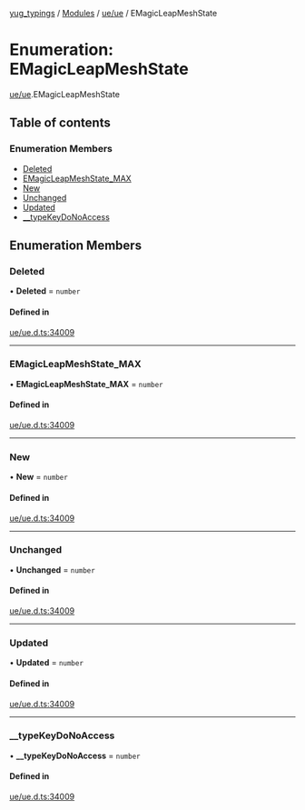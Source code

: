 [yug_typings](../README.md) / [Modules](../modules.md) / [ue/ue](../modules/ue_ue.md) / EMagicLeapMeshState

# Enumeration: EMagicLeapMeshState

[ue/ue](../modules/ue_ue.md).EMagicLeapMeshState

## Table of contents

### Enumeration Members

- [Deleted](ue_ue.EMagicLeapMeshState.md#deleted)
- [EMagicLeapMeshState\_MAX](ue_ue.EMagicLeapMeshState.md#emagicleapmeshstate_max)
- [New](ue_ue.EMagicLeapMeshState.md#new)
- [Unchanged](ue_ue.EMagicLeapMeshState.md#unchanged)
- [Updated](ue_ue.EMagicLeapMeshState.md#updated)
- [\_\_typeKeyDoNoAccess](ue_ue.EMagicLeapMeshState.md#__typekeydonoaccess)

## Enumeration Members

### Deleted

• **Deleted** = `number`

#### Defined in

[ue/ue.d.ts:34009](https://github.com/YugMetaverse/yug_typings/blob/b7d9b19/ue/ue.d.ts#L34009)

___

### EMagicLeapMeshState\_MAX

• **EMagicLeapMeshState\_MAX** = `number`

#### Defined in

[ue/ue.d.ts:34009](https://github.com/YugMetaverse/yug_typings/blob/b7d9b19/ue/ue.d.ts#L34009)

___

### New

• **New** = `number`

#### Defined in

[ue/ue.d.ts:34009](https://github.com/YugMetaverse/yug_typings/blob/b7d9b19/ue/ue.d.ts#L34009)

___

### Unchanged

• **Unchanged** = `number`

#### Defined in

[ue/ue.d.ts:34009](https://github.com/YugMetaverse/yug_typings/blob/b7d9b19/ue/ue.d.ts#L34009)

___

### Updated

• **Updated** = `number`

#### Defined in

[ue/ue.d.ts:34009](https://github.com/YugMetaverse/yug_typings/blob/b7d9b19/ue/ue.d.ts#L34009)

___

### \_\_typeKeyDoNoAccess

• **\_\_typeKeyDoNoAccess** = `number`

#### Defined in

[ue/ue.d.ts:34009](https://github.com/YugMetaverse/yug_typings/blob/b7d9b19/ue/ue.d.ts#L34009)
